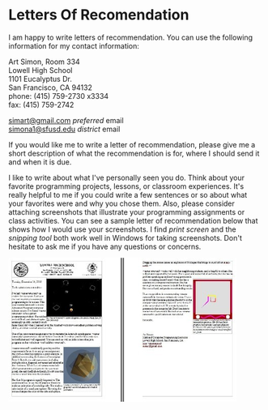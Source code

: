 # Letters Of Recomendation
I am happy to write letters of recommendation. You can use the following information for my contact information:   

Art Simon, Room 334   
Lowell High School   
1101 Eucalyptus Dr.   
San Francisco, CA 94132   
phone: (415) 759-2730 x3334   
fax: (415) 759-2742   

simart@gmail.com *preferred* email   
simona1@sfusd.edu *district* email   

If you would like me to write a letter of recommendation, please give me a short description of what the recommendation is for, where I should send it and when it is due. 

I like to write about what I've personally seen you do. Think about your favorite programming projects, lessons, or classroom experiences. It's really helpful to me if you could write a few sentences or so about what your favorites were and why you chose them. Also, please consider attaching screenshots that illustrate your programming assignments or class activities. You can see a sample letter of recommendation below that shows how I would use your screenshots. I find *print screen* and the *snipping tool* both work well in Windows for taking screenshots. Don't hesitate to ask me if you have any questions or concerns.

![Sample Letter of Recommendation](SampleLetterOfRec.jpg)
